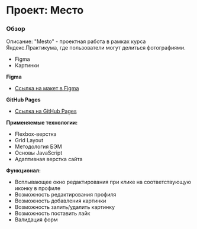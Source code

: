 # Проект: Место

### Обзор
Описание:
"Mesto" - проектная работа в рамках курса Яндекс.Практикума, где пользователи могут делиться фотографиями.

* Figma
* Картинки

**Figma**

* [Ссылка на макет в Figma](https://www.figma.com/file/2cn9N9jSkmxD84oJik7xL7/JavaScript.-Sprint-4?node-id=0%3A1)

**GitHub Pages**

* [Ссылка на GitHub Pages](https://gasay-liza.github.io/mesto/)

**Применяемые технологии:**
* Flexbox-верстка
* Grid Layout
* Методология БЭМ
* Основы JavaScript
* Адаптивная верстка сайта

**Функционал:**

* Всплывающее окно редактирования при клике на соответствующую иконку в профиле
* Возможность редактирования профиля
* Возможность добавления картинки
* Возможность залить/удалить картинку
* Возможность поставить лайк
* Валидация форм

